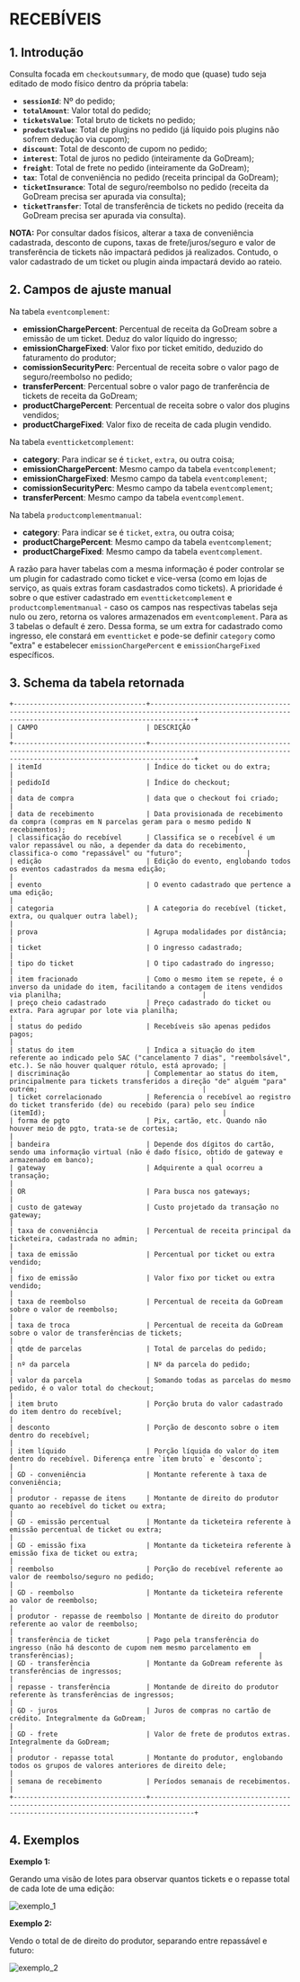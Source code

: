 # RECEBÍVEIS

## 1. Introdução

Consulta focada em `checkoutsummary`, de modo que (quase) tudo seja editado de modo físico dentro da própria tabela:

* **`sessionId`**: Nº do pedido;
* **`totalAmount`**: Valor total do pedido;
* **`ticketsValue`**: Total bruto de tickets no pedido;
* **`productsValue`**: Total de plugins no pedido (já líquido pois plugins não sofrem dedução via cupom);
* **`discount`**: Total de desconto de cupom no pedido;
* **`interest`**: Total de juros no pedido (inteiramente da GoDream);
* **`freight`**: Total de frete no pedido (inteiramente da GoDream);
* **`tax`**: Total de conveniência no pedido (receita principal da GoDream);
* **`ticketInsurance`**: Total de seguro/reembolso no pedido (receita da GoDream precisa ser apurada via consulta);
* **`ticketTransfer`**: Total de transferência de tickets no pedido (receita da GoDream precisa ser apurada via consulta).

**NOTA:** Por consultar dados físicos, alterar a taxa de conveniência cadastrada, desconto de cupons, taxas de frete/juros/seguro e valor de transferência de tickets não impactará pedidos já realizados. Contudo, o valor cadastrado de um ticket ou plugin ainda impactará devido ao rateio.

## 2. Campos de ajuste manual

Na tabela `eventcomplement`:

* **emissionChargePercent**: Percentual de receita da GoDream sobre a emissão de um ticket. Deduz do valor líquido do ingresso;
* **emissionChargeFixed**: Valor fixo por ticket emitido, deduzido do faturamento do produtor;
* **comissionSecurityPerc**: Percentual de receita sobre o valor pago de seguro/reembolso no pedido;
* **transferPercent**: Percentual sobre o valor pago de tranferência de tickets de receita da GoDream;
* **productChargePercent**: Percentual de receita sobre o valor dos plugins vendidos;
* **productChargeFixed**: Valor fixo de receita de cada plugin vendido.

Na tabela `eventticketcomplement`:

* **category**: Para indicar se é `ticket`, `extra`, ou outra coisa;
* **emissionChargePercent**: Mesmo campo da tabela `eventcomplement`;
* **emissionChargeFixed**: Mesmo campo da tabela `eventcomplement`;
* **comissionSecurityPerc**: Mesmo campo da tabela `eventcomplement`;
* **transferPercent**: Mesmo campo da tabela `eventcomplement`.

Na tabela `productcomplementmanual`:

* **category**: Para indicar se é `ticket`, `extra`, ou outra coisa;
* **productChargePercent**: Mesmo campo da tabela `eventcomplement`;
* **productChargeFixed**: Mesmo campo da tabela `eventcomplement`.

A razão para haver tabelas com a mesma informação é poder controlar se um plugin for cadastrado como ticket e vice-versa (como em lojas de serviço, as quais extras foram casdastrados como tickets). A prioridade é sobre o que estiver cadastrado em `eventticketcomplement` e `productcomplementmanual` - caso os campos nas respectivas tabelas seja nulo ou zero, retorna os valores armazenados em `eventcomplement`. Para as 3 tabelas o default é zero. Dessa forma, se um extra for cadastrado como ingresso, ele constará em `eventticket` e pode-se definir `category` como "extra" e estabelecer `emissionChargePercent` e `emissionChargeFixed` específicos.

## 3. Schema da tabela retornada

```
+---------------------------------+-------------------------------------------------------------------------------------------------------------------------------------------------------+
| CAMPO                           | DESCRIÇÃO                                                                                                                                             |
+---------------------------------+-------------------------------------------------------------------------------------------------------------------------------------------------------+
| itemId                          | Índice do ticket ou do extra;                                                                                                                         |
| pedidoId                        | Índice do checkout;                                                                                                                                   |
| data de compra                  | data que o checkout foi criado;                                                                                                                       |
| data de recebimento             | Data provisionada de recebimento da compra (compras em N parcelas geram para o mesmo pedido N recebimentos);                                          |
| classificação do recebível      | Classifica se o recebível é um valor repassável ou não, a depender da data do recebimento, classifica-o como "repassável" ou "futuro";                |
| edição                          | Edição do evento, englobando todos os eventos cadastrados da mesma edição;                                                                            |
| evento                          | O evento cadastrado que pertence a uma edição;                                                                                                        |
| categoria                       | A categoria do recebível (ticket, extra, ou qualquer outra label);                                                                                    |
| prova                           | Agrupa modalidades por distância;                                                                                                                     |
| ticket                          | O ingresso cadastrado;                                                                                                                                |
| tipo do ticket                  | O tipo cadastrado do ingresso;                                                                                                                        |
| item fracionado                 | Como o mesmo item se repete, é o inverso da unidade do item, facilitando a contagem de itens vendidos via planilha;                                   |
| preço cheio cadastrado          | Preço cadastrado do ticket ou extra. Para agrupar por lote via planilha;                                                                              |
| status do pedido                | Recebíveis são apenas pedidos pagos;                                                                                                                  |
| status do item                  | Indica a situação do item referente ao indicado pelo SAC ("cancelamento 7 dias", "reembolsável", etc.). Se não houver qualquer rótulo, está aprovado; |
| discriminação                   | Complementar ao status do item, principalmente para tickets transferidos a direção "de" alguém "para" outrém;                                         |
| ticket correlacionado           | Referencia o recebível ao registro do ticket transferido (de) ou recebido (para) pelo seu índice (itemId);                                            |
| forma de pgto                   | Pix, cartão, etc. Quando não houver meio de pgto, trata-se de cortesia;                                                                               |
| bandeira                        | Depende dos dígitos do cartão, sendo uma informação virtual (não é dado físico, obtido de gateway e armazenado em banco);                             |
| gateway                         | Adquirente a qual ocorreu a transação;                                                                                                                |
| OR                              | Para busca nos gateways;                                                                                                                              |
| custo de gateway                | Custo projetado da transação no gateway;                                                                                                              |
| taxa de conveniência            | Percentual de receita principal da ticketeira, cadastrada no admin;                                                                                   |
| taxa de emissão                 | Percentual por ticket ou extra vendido;                                                                                                               |
| fixo de emissão                 | Valor fixo por ticket ou extra vendido;                                                                                                               |
| taxa de reembolso               | Percentual de receita da GoDream sobre o valor de reembolso;                                                                                          |
| taxa de troca                   | Percentual de receita da GoDream sobre o valor de transferências de tickets;                                                                          |
| qtde de parcelas                | Total de parcelas do pedido;                                                                                                                          |
| nº da parcela                   | Nº da parcela do pedido;                                                                                                                              |
| valor da parcela                | Somando todas as parcelas do mesmo pedido, é o valor total do checkout;                                                                               |
| item bruto                      | Porção bruta do valor cadastrado do item dentro do recebível;                                                                                         |
| desconto                        | Porção de desconto sobre o item dentro do recebível;                                                                                                  |
| item líquido                    | Porção líquida do valor do item dentro do recebível. Diferença entre `item bruto` e `desconto`;                                                       |
| GD - conveniência               | Montante referente à taxa de conveniência;                                                                                                            |
| produtor - repasse de itens     | Montante de direito do produtor quanto ao recebível do ticket ou extra;                                                                               |
| GD - emissão percentual         | Montante da ticketeira referente à emissão percentual de ticket ou extra;                                                                             |
| GD - emissão fixa               | Montante da ticketeira referente à emissão fixa de ticket ou extra;                                                                                   |
| reembolso                       | Porção do recebível referente ao valor de reembolso/seguro no pedido;                                                                                 |
| GD - reembolso                  | Montante da ticketeira referente ao valor de reembolso;                                                                                               |
| produtor - repasse de reembolso | Montante de direito do produtor referente ao valor de reembolso;                                                                                      |
| transferência de ticket         | Pago pela transferência do ingresso (não há desconto de cupom nem mesmo parcelamento em transferências);                                              |
| GD - transferência              | Montante da GoDream referente às transferências de ingressos;                                                                                         |
| repasse - transferência         | Montande de direito do produtor referente às transferências de ingressos;                                                                             |
| GD - juros                      | Juros de compras no cartão de crédito. Integralmente da GoDream;                                                                                      |
| GD - frete                      | Valor de frete de produtos extras. Integralmente da GoDream;                                                                                          |
| produtor - repasse total        | Montante do produtor, englobando todos os grupos de valores anteriores de direito dele;                                                               |
| semana de recebimento           | Períodos semanais de recebimentos.                                                                                                                    |
+---------------------------------+-------------------------------------------------------------------------------------------------------------------------------------------------------+
```



## 4. Exemplos

**Exemplo 1:** 

Gerando uma visão de lotes para observar quantos tickets e o repasse total de cada lote de uma edição:

![exemplo_1](pictures/ex1.png)

**Exemplo 2:** 

Vendo o total de de direito do produtor, separando entre repassável e futuro:

![exemplo_2](pictures/ex2.png)

